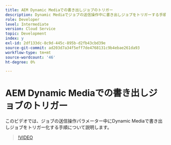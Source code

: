 ```yaml
---
title: AEM Dynamic Mediaでの書き出しジョブのトリガー
description: Dynamic Mediaでジョブの送信操作中に書き出しジョブをトリガーする手順です。
role: Developer
level: Intermediate
version: Cloud Service
topic: Development
index: y
exl-id: 2df133dc-8c9d-445c-895b-d2fb43cbd39e
source-git-commit: ad203d7a34f5eff7de4768131c9b4ebae261da93
workflow-type: tm+mt
source-wordcount: '46'
ht-degree: 0%

---
```


# AEM Dynamic Mediaでの書き出しジョブのトリガー

このビデオでは、ジョブの送信操作パラメーター中にDynamic Mediaで書き出しジョブをトリガー化する手順について説明します。

>[!VIDEO](https://video.tv.adobe.com/v/335454?quality=9&learn=on)

